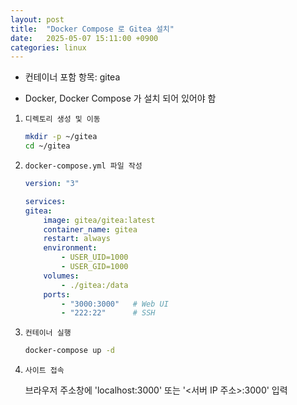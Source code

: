 ```yaml
---
layout: post
title:  "Docker Compose 로 Gitea 설치"
date:   2025-05-07 15:11:00 +0900
categories: linux
---
```

- 컨테이너 포함 항목: gitea

- Docker, Docker Compose 가 설치 되어 있어야 함

1. `디렉토리 생성 및 이동`

    ```bash
    mkdir -p ~/gitea
    cd ~/gitea
    ```

2. `docker-compose.yml 파일 작성`

    ```yaml
    version: "3"

    services:
    gitea:
        image: gitea/gitea:latest
        container_name: gitea
        restart: always
        environment:
            - USER_UID=1000
            - USER_GID=1000
        volumes:
            - ./gitea:/data
        ports:
            - "3000:3000"   # Web UI
            - "222:22"      # SSH
    ```

3. `컨테이너 실행`

    ```bash
    docker-compose up -d
    ```

4. `사이트 접속`

    브라우저 주소창에 'localhost:3000' 또는 '<서버 IP 주소>:3000' 입력